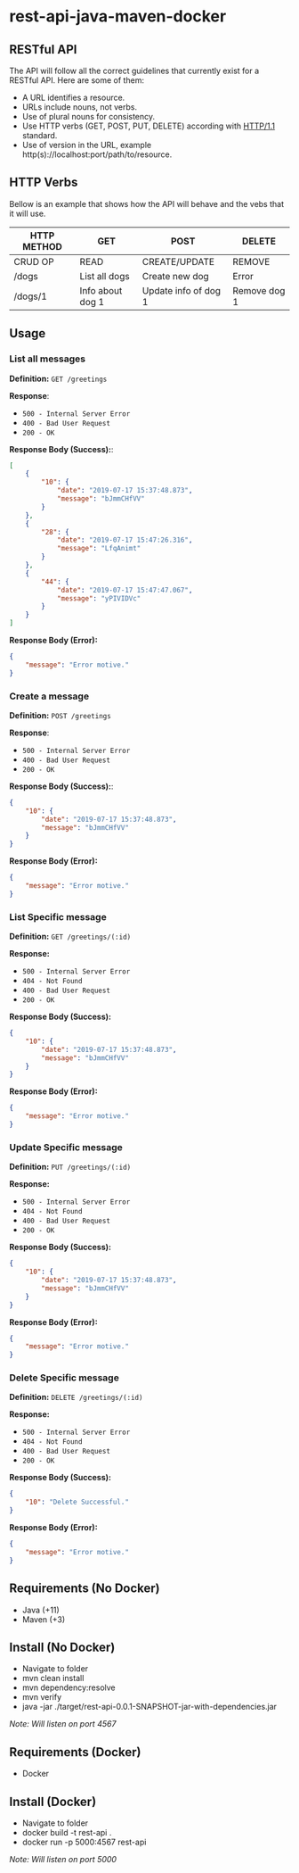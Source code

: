# rest-api-java-maven-docker
## RESTful API
The API will follow all the correct guidelines that currently exist for a RESTful API. Here are some of them:
- A URL identifies a resource.
- URLs include nouns, not verbs.
- Use of plural nouns for consistency.
- Use HTTP verbs (GET, POST, PUT, DELETE) according with [HTTP/1.1](http://www.w3.org/Protocols/rfc2616/rfc2616-sec9.html) standard.
- Use of version in the URL, example http(s)://localhost:port/path/to/resource.
## HTTP Verbs
Bellow is an example that shows how the API will behave and the vebs that it will use.

| HTTP METHOD | GET | POST | DELETE |
| --- | --- | --- | --- |
| CRUD OP | READ | CREATE/UPDATE | REMOVE |
| /dogs | List all dogs | Create new dog | Error |
| /dogs/1 | Info about dog 1 | Update info of dog 1 | Remove dog 1 |
## Usage
### List all messages
**Definition:** `GET /greetings`

**Response**:
- `500 - Internal Server Error`
- `400 - Bad User Request`
- `200 - OK`

**Response Body (Success):**:
```json
[
	{
        "10": {
            "date": "2019-07-17 15:37:48.873",
            "message": "bJmmCHfVV"
        }
    },
	{
        "28": {
            "date": "2019-07-17 15:47:26.316",
            "message": "LfqAnimt"
        }
    },
    {
        "44": {
            "date": "2019-07-17 15:47:47.067",
            "message": "yPIVIDVc"
        }
    }
]
```

**Response Body (Error):**
```json
{
    "message": "Error motive."
}
```
### Create a message
**Definition:** `POST /greetings`

**Response**:
- `500 - Internal Server Error`
- `400 - Bad User Request`
- `200 - OK`

**Response Body (Success):**:
```json
{
    "10": {
        "date": "2019-07-17 15:37:48.873",
        "message": "bJmmCHfVV"
    }
}
```

**Response Body (Error):**
```json
{
    "message": "Error motive."
}
```

### List Specific message
**Definition:** `GET /greetings/(:id)`

**Response:**
- `500 - Internal Server Error`
- `404 - Not Found`
- `400 - Bad User Request`
- `200 - OK`

**Response Body (Success):**
```json
{
    "10": {
        "date": "2019-07-17 15:37:48.873",
        "message": "bJmmCHfVV"
    }
}
```

**Response Body (Error):**
```json
{
    "message": "Error motive."
}
```

### Update Specific message
**Definition:** `PUT /greetings/(:id)`

**Response:**
- `500 - Internal Server Error`
- `404 - Not Found`
- `400 - Bad User Request`
- `200 - OK`

**Response Body (Success):**
```json
{
    "10": {
        "date": "2019-07-17 15:37:48.873",
        "message": "bJmmCHfVV"
    }
}
```

**Response Body (Error):**
```json
{
    "message": "Error motive."
}
```

### Delete Specific message
**Definition:** `DELETE /greetings/(:id)`

**Response:**
- `500 - Internal Server Error`
- `404 - Not Found`
- `400 - Bad User Request`
- `200 - OK`

**Response Body (Success):**
```json
{
    "10": "Delete Successful."
}
```

**Response Body (Error):**
```json
{
    "message": "Error motive."
}
```

## Requirements (No Docker)
- Java (+11)
- Maven (+3)

## Install (No Docker)
- Navigate to folder
- mvn clean install
- mvn dependency:resolve
- mvn verify
- java -jar ./target/rest-api-0.0.1-SNAPSHOT-jar-with-dependencies.jar

*Note: Will listen on port 4567*

## Requirements (Docker)
- Docker

## Install (Docker)
- Navigate to folder
- docker build -t rest-api .
- docker run -p 5000:4567 rest-api

*Note: Will listen on port 5000*

